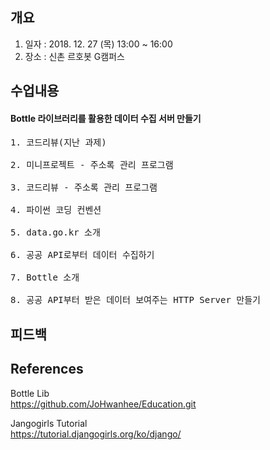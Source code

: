 ## 개요
1. 일자 : 2018. 12. 27 (목) 13:00 ~ 16:00
2. 장소 : 신촌 르호봇 G캠퍼스

## 수업내용
#### Bottle 라이브러리를 활용한 데이터 수집 서버 만들기
<pre>
1. 코드리뷰(지난 과제)

2. 미니프로젝트 - 주소록 관리 프로그램

3. 코드리뷰 - 주소록 관리 프로그램

4. 파이썬 코딩 컨벤션

5. data.go.kr 소개

6. 공공 API로부터 데이터 수집하기

7. Bottle 소개

8. 공공 API부터 받은 데이터 보여주는 HTTP Server 만들기
</pre>
## 피드백

## References
Bottle Lib  
https://github.com/JoHwanhee/Education.git  

Jangogirls Tutorial  
https://tutorial.djangogirls.org/ko/django/
